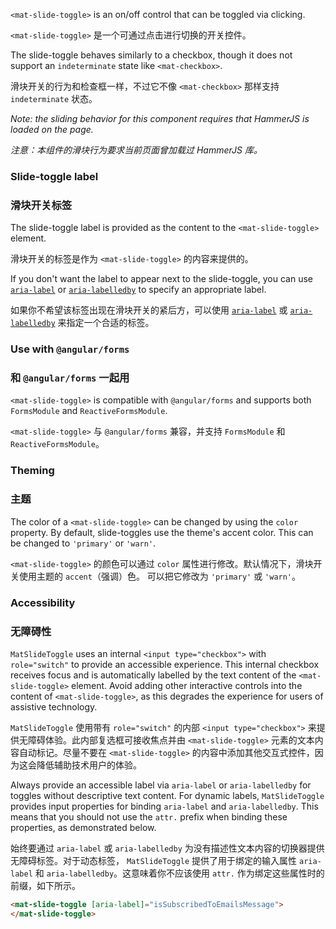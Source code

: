 `<mat-slide-toggle>` is an on/off control that can be toggled via clicking.

`<mat-slide-toggle>` 是一个可通过点击进行切换的开关控件。

<!-- example(slide-toggle-overview) -->

The slide-toggle behaves similarly to a checkbox, though it does not support an `indeterminate`
state like `<mat-checkbox>`.

滑块开关的行为和检查框一样，不过它不像 `<mat-checkbox>` 那样支持 `indeterminate` 状态。

_Note: the sliding behavior for this component requires that HammerJS is loaded on the page._

*注意：本组件的滑块行为要求当前页面曾加载过 HammerJS 库。*

### Slide-toggle label

### 滑块开关标签

The slide-toggle label is provided as the content to the `<mat-slide-toggle>` element.

滑块开关的标签是作为 `<mat-slide-toggle>` 的内容来提供的。

If you don't want the label to appear next to the slide-toggle, you can use
[`aria-label`](https://www.w3.org/TR/wai-aria/states_and_properties#aria-label) or
[`aria-labelledby`](https://www.w3.org/TR/wai-aria/states_and_properties#aria-labelledby) to
specify an appropriate label.

如果你不希望该标签出现在滑块开关的紧后方，可以使用 [`aria-label`](https://www.w3.org/TR/wai-aria/states_and_properties#aria-label) 或 [`aria-labelledby`](https://www.w3.org/TR/wai-aria/states_and_properties#aria-labelledby) 来指定一个合适的标签。

### Use with `@angular/forms`

### 和 `@angular/forms` 一起用

`<mat-slide-toggle>` is compatible with `@angular/forms` and supports both `FormsModule`
and `ReactiveFormsModule`.

`<mat-slide-toggle>` 与 `@angular/forms` 兼容，并支持 `FormsModule` 和 `ReactiveFormsModule`。

### Theming

### 主题

The color of a `<mat-slide-toggle>` can be changed by using the `color` property. By default,
slide-toggles use the theme's accent color. This can be changed to `'primary'` or `'warn'`.

`<mat-slide-toggle>` 的颜色可以通过 `color` 属性进行修改。默认情况下，滑块开关使用主题的 `accent`（强调）色。
可以把它修改为 `'primary'` 或 `'warn'`。

### Accessibility

### 无障碍性

`MatSlideToggle` uses an internal `<input type="checkbox">` with `role="switch"` to provide an
accessible experience. This internal checkbox receives focus and is automatically labelled by the
text content of the `<mat-slide-toggle>` element. Avoid adding other interactive controls into the
content of `<mat-slide-toggle>`, as this degrades the experience for users of assistive technology.

`MatSlideToggle` 使用带有 `role="switch"` 的内部 `<input type="checkbox">` 来提供无障碍体验。此内部复选框可接收焦点并由 `<mat-slide-toggle>` 元素的文本内容自动标记。尽量不要在 `<mat-slide-toggle>` 的内容中添加其他交互式控件，因为这会降低辅助技术用户的体验。

Always provide an accessible label via `aria-label` or `aria-labelledby` for toggles without
descriptive text content. For dynamic labels, `MatSlideToggle` provides input properties for binding
`aria-label` and `aria-labelledby`. This means that you should not use the `attr.` prefix when
binding these properties, as demonstrated below.

始终要通过 `aria-label` 或 `aria-labelledby` 为没有描述性文本内容的切换器提供无障碍标签。对于动态标签， `MatSlideToggle` 提供了用于绑定的输入属性 `aria-label` 和 `aria-labelledby`。这意味着你不应该使用 `attr.` 作为绑定这些属性时的前缀，如下所示。

```html
<mat-slide-toggle [aria-label]="isSubscribedToEmailsMessage">
</mat-slide-toggle>
```